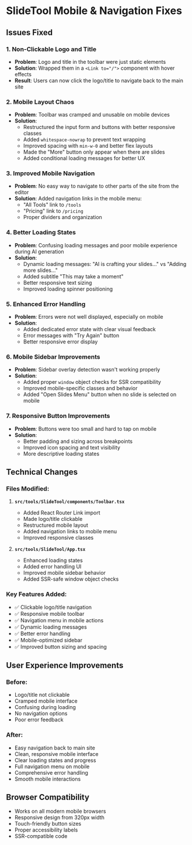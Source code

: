 # SlideTool Mobile & Navigation Fixes

## Issues Fixed

### 1. **Non-Clickable Logo and Title**
- **Problem**: Logo and title in the toolbar were just static elements
- **Solution**: Wrapped them in a `<Link to="/">` component with hover effects
- **Result**: Users can now click the logo/title to navigate back to the main site

### 2. **Mobile Layout Chaos**
- **Problem**: Toolbar was cramped and unusable on mobile devices
- **Solution**: 
  - Restructured the input form and buttons with better responsive classes
  - Added `whitespace-nowrap` to prevent text wrapping
  - Improved spacing with `min-w-0` and better flex layouts
  - Made the "More" button only appear when there are slides
  - Added conditional loading messages for better UX

### 3. **Improved Mobile Navigation**
- **Problem**: No easy way to navigate to other parts of the site from the editor
- **Solution**: Added navigation links in the mobile menu:
  - "All Tools" link to `/tools`
  - "Pricing" link to `/pricing`
  - Proper dividers and organization

### 4. **Better Loading States**
- **Problem**: Confusing loading messages and poor mobile experience during AI generation
- **Solution**:
  - Dynamic loading messages: "AI is crafting your slides..." vs "Adding more slides..."
  - Added subtitle "This may take a moment"
  - Better responsive text sizing
  - Improved loading spinner positioning

### 5. **Enhanced Error Handling**
- **Problem**: Errors were not well displayed, especially on mobile
- **Solution**:
  - Added dedicated error state with clear visual feedback
  - Error messages with "Try Again" button
  - Better responsive error display

### 6. **Mobile Sidebar Improvements**
- **Problem**: Sidebar overlay detection wasn't working properly
- **Solution**:
  - Added proper `window` object checks for SSR compatibility
  - Improved mobile-specific classes and behavior
  - Added "Open Slides Menu" button when no slide is selected on mobile

### 7. **Responsive Button Improvements**
- **Problem**: Buttons were too small and hard to tap on mobile
- **Solution**:
  - Better padding and sizing across breakpoints
  - Improved icon spacing and text visibility
  - More descriptive loading states

## Technical Changes

### Files Modified:
1. **`src/tools/SlideTool/components/Toolbar.tsx`**
   - Added React Router Link import
   - Made logo/title clickable
   - Restructured mobile layout
   - Added navigation links to mobile menu
   - Improved responsive classes

2. **`src/tools/SlideTool/App.tsx`**
   - Enhanced loading states
   - Added error handling UI
   - Improved mobile sidebar behavior
   - Added SSR-safe window object checks

### Key Features Added:
- ✅ Clickable logo/title navigation
- ✅ Responsive mobile toolbar
- ✅ Navigation menu in mobile actions
- ✅ Dynamic loading messages
- ✅ Better error handling
- ✅ Mobile-optimized sidebar
- ✅ Improved button sizing and spacing

## User Experience Improvements

### Before:
- Logo/title not clickable
- Cramped mobile interface
- Confusing during loading
- No navigation options
- Poor error feedback

### After:
- Easy navigation back to main site
- Clean, responsive mobile interface
- Clear loading states and progress
- Full navigation menu on mobile
- Comprehensive error handling
- Smooth mobile interactions

## Browser Compatibility
- Works on all modern mobile browsers
- Responsive design from 320px width
- Touch-friendly button sizes
- Proper accessibility labels
- SSR-compatible code 